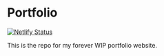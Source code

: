 # Portfolio
[![Netlify Status](https://api.netlify.com/api/v1/badges/a8912b01-ae78-4f67-a2a3-a5d592ac54e6/deploy-status)](https://app.netlify.com/sites/rishi-bhugobaun/deploys)

This is the repo for my forever WIP portfolio website.